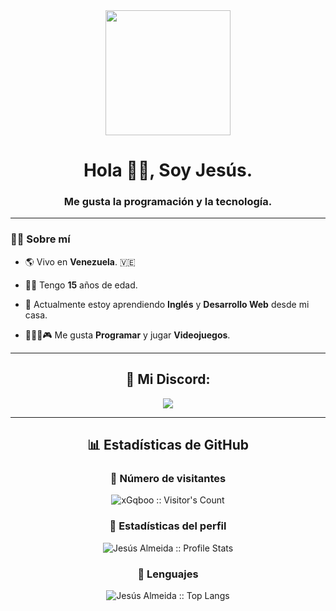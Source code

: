 <!--
Github stats code taken from Zinkil-YT | https://github.com/Zinkil-YT/Zinkil-YT

Discord idea taken from Zinkil-YT | https://github.com/Zinkil-YT/Zinkil-YT
-->

<div id=header align="center">
<img src="https://media.giphy.com/media/QQQoLTqkm7v3y/giphy.gif" width="200" />
<h1 align="center">Hola 👋🏻, Soy Jesús.</h1>
<h3 align="center">Me gusta la programación y la tecnología.</h3>
</div>

---

### 👨‍💻 Sobre mí

- 🌎 Vivo en **Venezuela**. 🇻🇪

- 👦🏻 Tengo **15** años de edad.

- 📝 Actualmente estoy aprendiendo **Inglés** y **Desarrollo Web** desde mi casa.

- 👨🏻‍💻🎮 Me gusta **Programar** y jugar **Videojuegos**.

---

<h2 align="center">💬 Mi Discord: </h2>
<p align="center"><img src="https://discord.c99.nl/widget/theme-3/961980282808983623.png" /></p>

---
<!--
### 🌐 Programming Languages

| [<img src="https://github.com/devicons/devicon/blob/master/icons/html5/html5-original.svg" title="HTML5" alt="HTML" width="40" height="40"/>]() | [<img src="https://github.com/devicons/devicon/blob/master/icons/css3/css3-plain-wordmark.svg"  title="CSS3" alt="CSS" width="40" height="40"/>]() | [<img src="https://raw.githubusercontent.com/github/explore/80688e429a7d4ef2fca1e82350fe8e3517d3494d/topics/php/php.png" alt="php" width="38">](https://php.net/)
|---|---|---|

### 🛠️ Tools

| [<img src="https://raw.githubusercontent.com/github/explore/80688e429a7d4ef2fca1e82350fe8e3517d3494d/topics/git/git.png" alt="Git" width="24">](https://git-scm.com/) | [<img src="https://upload.wikimedia.org/wikipedia/commons/thumb/2/2d/Visual_Studio_Code_1.18_icon.svg/1200px-Visual_Studio_Code_1.18_icon.svg.png" alt="vscode" width="24">](https://code.visualstudio.com/)
|---|---|

---
-->

<h2 align="center">📊 Estadísticas de GitHub</h2>

<h3 align="center">👀 Número de visitantes </h3>
<p align="center"><img src="https://profile-counter.glitch.me/{jesus-almeida}/count.svg" alt="xGqboo :: Visitor's Count" /></p>

<h3 align="center">👤 Estadísticas del perfil </h3>
<p align="center"><img src="https://github-readme-stats.vercel.app/api?username=jesus-almeida&include_all_commits=true&count_private=true&theme=react&show_icons=true&hide_border=true&title_color=2c98ff&icon_color=2c98ff&bg_color=0d1117" alt="Jesús Almeida :: Profile Stats" /></p>

<h3 align="center">🥇 Lenguajes </h3>
<p align="center"><img src="https://github-readme-stats.vercel.app/api/top-langs/?username=jesus-almeida&layout=compact&theme=react&show_icons=true&hide_border=true&title_color=2c98ff&icon_color=2c98ff&bg_color=0d1117" alt="Jesús Almeida :: Top Langs" /></p>

<!--
Github stats code taken from Zinkil-YT | https://github.com/Zinkil-YT/Zinkil-YT

Discord idea taken from Zinkil-YT | https://github.com/Zinkil-YT/Zinkil-YT
-->
